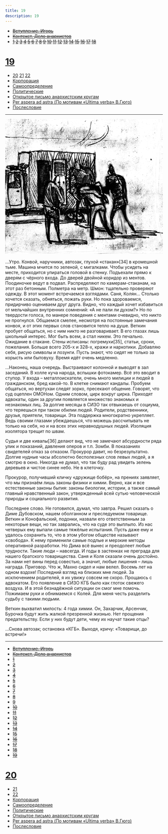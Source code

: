 ```yaml
---
title: 19
description: 19
---
```


- ~~[Вступление. Игорь](./1.md)~~
- ~~[Контекст. Дело анархистов](./2.md)~~
- ~~[1](./3.md)  [2](./4.md)  [3](./5.md)  [4](./6.md)  [5](./7.md)  [6](./8.md)  [7](./9.md)  [8](./10.md)  [9](./11.md)  [10](./12.md)  [11](./13.md)  [12](./14.md)  [13](./15.md)  [14](./16.md)  [15](./17.md)  [16](./18.md)  [17](./19.md)  [18](./20.md)~~
# [19](./21.md)  
- [20](./22.md)  [21](./23.md)  [22](./24.md)
- [Корпорация](./25.md)
- [Самоопределение](./26.md)
- [Политические](./27.md)
- [Открытое письмо анархистским кругам](./28.md)
- [Per aspera ad astra (По мотивам «Ultima verba» В.Гюго)](./29.md)
- [Послесловие](./30.md)

---

![](./img/8.png)

…Утро. Конвой, наручники, автозак, глухой «стакан»[34] в кромешной тьме. Машина мчится по зеленой, с мигалками. Чтобы усидеть на месте, приходится упираться головой в стенку. Подъехали прямо к дверям с чёрного входа. До дверей двойной коридор из ментов. Поодиночке ведут в подвал. Распределяют по камерам-стаканам, на этот раз бетонным. Полметра на метр. Шмон: тщательно проверяют одежду. В этот момент встречаемся взглядами. Саня, Колян… Столько хочется сказать, обняться, пожать руки. Но пока здороваемся, придирчиво оцениваем друг друга. Видно, что каждый хочет избавиться от мельчайших внутренних сомнений: «А не пали ли духом?» Но по твердости голоса, по манере поведения с ментами очевидно, что никто не прогнулся. Общаемся смелее, несмотря на постоянные замечания конвоя, и от этих первых слов становится тепло на душе. Веткин пробует общаться, но с ним никто не разговаривает. В его глазах лишь школьный интерес. Мог быть всем, а стал никем. Это печально. Ожидание в стакане. Стены исписаны: погремухи[35], статьи, сроки, пожелания. Больше всего 205-х и 328-х, кражи и наркотики. Добавляю себя, рисую символы и лозунги. Пусть знают, что сидят не только за корысть или бытовуху. Время идёт очень медленно.

…Наконец, наша очередь. Выстраивают колонной и выводят в зал заседаний. В холле куча народа, вспышки фотокамер. Всё это вводит в ступор. У входа – металлоискатели, очень много милиции и людей в гражданском, бред какой-то. В клетке снимают кандалы. Пробуем общаться, но вертухаи следят зорко, пресекают общение. Говорят, что суд оцеплен ОМОНом. Одним словом, цирк вокруг цирка. Приходят адвокаты, один за другим появляется множество знакомых и незнакомых лиц. За долгие месяцы в СИЗО так отвыкаешь от социума, что теряешься при таком обилии людей. Родители, родственники, друзья, приятели, товарищи. Эта поддержка многократно укрепляет. Ведь своими глазами убеждаешься, что можешь рассчитывать не только на себя, но и на всех этих неравнодушных людей. Изоляция изолятора трещит по швам.

Судья и две кивалы[36] делают вид, что не замечают абсурдности ряда улик и показаний, давления оперов и т.п. Зомби. В показаниях свидетелей отказ за отказом. Прокурор давит, но безрезультатно. Долгие нудные часы абсолютно бесполезных слов левых людей, а я смотрю в окно. Никогда не думал, что так буду рад увидеть зелень деревьев и чистое синее небо. Не в клеточку.

Прокурор, получивший кличку «дружище бобёр», на прениях заявляет, что мы признаём лишь законы физики и химии. Верно, как и все естественные законы бытия: законы биологии, истории, а также самый главный нравственный закон, утвержденный всей сутью человеческой природы и социального развития.

Последнее слово. Не готовился, думал, что завтра. Решил сказать о Диме Дубовском, нашем оболганном и преследуемом товарище. Веткин и Конофальский, подонки, назвали его ответственным за некоторые вещи, но так заврались, что на суде это выплыло. Из нас четверых ему выпали самые тяжёлые испытания. Пусть даже ему и удалось сохранить то, что в этом убогом обществе называют «свобода». К нему применили самые подлые и мерзкие методы оперативной разработки. Но Дима всё вынес и преодолеет любые трудности. Такие люди – навсегда. И годы в застенках не преграда для нашего братского товарищества. Саня и Коля сказали очень достойно. За нами нет вины перед совестью, а значит, любые лишения – лишь награда. Приговор. Что ж, Махно сидел и нам велел. Восемь лет на одном вздохе! Последний взгляд на близких мне людей. За исключением родителей, я их увижу совсем не скоро. Прощаюсь с адвокатом. Его появление в ­СИЗО КГБ было как глоток свежего воздуха. И в этой безнадёжной ситуации он смог мне помочь. Пожимаем руки и обнимаемся с Колей. Для меня честь разделить судьбу с такими людьми.

Веткин выхватил милость: 4 года химии. Он, Захарчик, Арсенчик, Бурочка будут жить жалкой презренной жизнью. Нет прощения предательству. Если у них будут дети, чему их научат такие отцы?

…Снова автозак; остановка «КГБ». Выходя, кричу: «Товарищи, до встречи!»

---

- ~~[Вступление. Игорь](./1.md)~~
- ~~[Контекст. Дело анархистов](./2.md)~~
- ~~[1](./3.md)~~
- ~~[2](./4.md)~~
- ~~[3](./5.md)~~
- ~~[4](./6.md)~~
- ~~[5](./7.md)~~
- ~~[6](./8.md)~~
- ~~[7](./9.md)~~
- ~~[8](./10.md)~~
- ~~[9](./11.md)~~
- ~~[10](./12.md)~~
- ~~[11](./13.md)~~
- ~~[12](./14.md)~~
- ~~[13](./15.md)~~
- ~~[14](./16.md)~~
- ~~[15](./17.md)~~
- ~~[16](./18.md)~~
- ~~[17](./19.md)~~
- ~~[18](./20.md)~~
- ~~[19](./21.md)~~
# [20](./22.md)
- [21](./23.md)
- [22](./24.md)
- [Корпорация](./25.md)
- [Самоопределение](./26.md)
- [Политические](./27.md)
- [Открытое письмо анархистским кругам](./28.md)
- [Per aspera ad astra (По мотивам «Ultima verba» В.Гюго)](./29.md)
- [Послесловие](./30.md)
